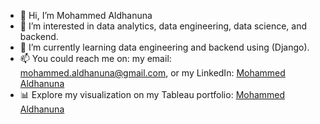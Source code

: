 - 👋 Hi, I’m Mohammed Aldhanuna
- 👀 I’m interested in data analytics, data engineering, data science, and backend.
- 🌱 I’m currently learning data engineering and backend using (Django).
- 📫 You could reach me on: my email: [mohammed.aldhanuna@gmail.com](mohammed.aldhanuna@gmail.com),
                            or my LinkedIn: [Mohammed Aldhanuna](https://www.linkedin.com/in/mohammedaldhanuna/)
- 📊 Explore my visualization on my Tableau portfolio: [Mohammed Aldhanuna](https://public.tableau.com/app/profile/mohammed.aldhanuna/vizzes)
<!---
MohammedAldhanuna/MohammedAldhanuna is a ✨ special ✨ repository because its `README.md` (this file) appears on your GitHub profile.
You can click the Preview link to take a look at your changes.
--->
